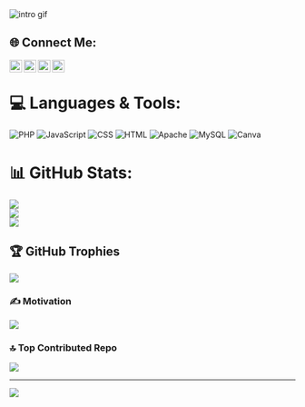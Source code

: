 <div>
	<img alt="intro gif" src="https://github.com/Rohal004/Rohal004/blob/4dddb567db18a7e794bc32d930ba622a900ef572/assests/images/i%E2%80%99m.gif">
</div>

## 🌐 Connect Me:
<html>
	<body>
	<a href="https://www.facebook.com/soonuu003">
  <img align="left" alt="Rohal's Facebook" width="22px" src="https://cdn.jsdelivr.net/npm/simple-icons@v3/icons/facebook.svg" />
</a>
<a href="https://www.linkedin.com/in/rohal-jamal004">
  <img align="left" alt="Rohal's Linkdein" width="22px" src="https://cdn.jsdelivr.net/npm/simple-icons@v3/icons/linkedin.svg" />
</a>
<a href="https://github.com/Rohal004">
  <img align="left" alt="Rohal's Github" width="22px" src="https://cdn.jsdelivr.net/npm/simple-icons@v3/icons/github.svg" />
</a>
<a href="https://instagram.com/rohal_0o4?igshid=OGQ5ZDc2ODk2ZA==">
  <img align="left" alt="Rohal's Kaggle" width="22px" src="https://cdn.jsdelivr.net/npm/simple-icons@3.1.0/icons/instagram.svg" />
</a>
		<br>
	</body>
	</html>

# 💻 Languages & Tools:
![PHP](https://img.shields.io/badge/php-%23777BB4.svg?style=for-the-badge&logo=php&logoColor=white) ![JavaScript](https://img.shields.io/badge/javascript-%23323330.svg?style=for-the-badge&logo=javascript&logoColor=%23F7DF1E) ![CSS](https://img.shields.io/badge/css3-%231572B6.svg?style=for-the-badge&logo=css3&logoColor=white) ![HTML](https://img.shields.io/badge/html5-%23E34F26.svg?style=for-the-badge&logo=html5&logoColor=white) ![Apache](https://img.shields.io/badge/apache-%23D42029.svg?style=for-the-badge&logo=apache&logoColor=white) ![MySQL](https://img.shields.io/badge/mysql-%2300f.svg?style=for-the-badge&logo=mysql&logoColor=white) ![Canva](https://img.shields.io/badge/Canva-%2300C4CC.svg?style=for-the-badge&logo=Canva&logoColor=white)
# 📊 GitHub Stats:
![](https://github-readme-stats.vercel.app/api?username=Rohal004&theme=tokyonight&hide_border=false&include_all_commits=false&count_private=false)<br/>
![](https://github-readme-streak-stats.herokuapp.com/?user=Rohal004&theme=tokyonight&hide_border=false)<br/>
![](https://github-readme-stats.vercel.app/api/top-langs/?username=Rohal004&theme=tokyonight&hide_border=false&include_all_commits=false&count_private=false&layout=compact)

## 🏆 GitHub Trophies
![](https://github-profile-trophy.vercel.app/?username=Rohal004&theme=radical&no-frame=false&no-bg=true&margin-w=4)

### ✍️ Motivation
![](https://quotes-github-readme.vercel.app/api?type=horizontal&theme=radical)

### 🔝 Top Contributed Repo
![](https://github-contributor-stats.vercel.app/api?username=Rohal004&limit=5&theme=dark&combine_all_yearly_contributions=true)

---
[![](https://visitcount.itsvg.in/api?id=Rohal004&icon=0&color=0)](https://visitcount.itsvg.in)

<!-- Proudly created with GPRM ( https://gprm.itsvg.in ) -->
